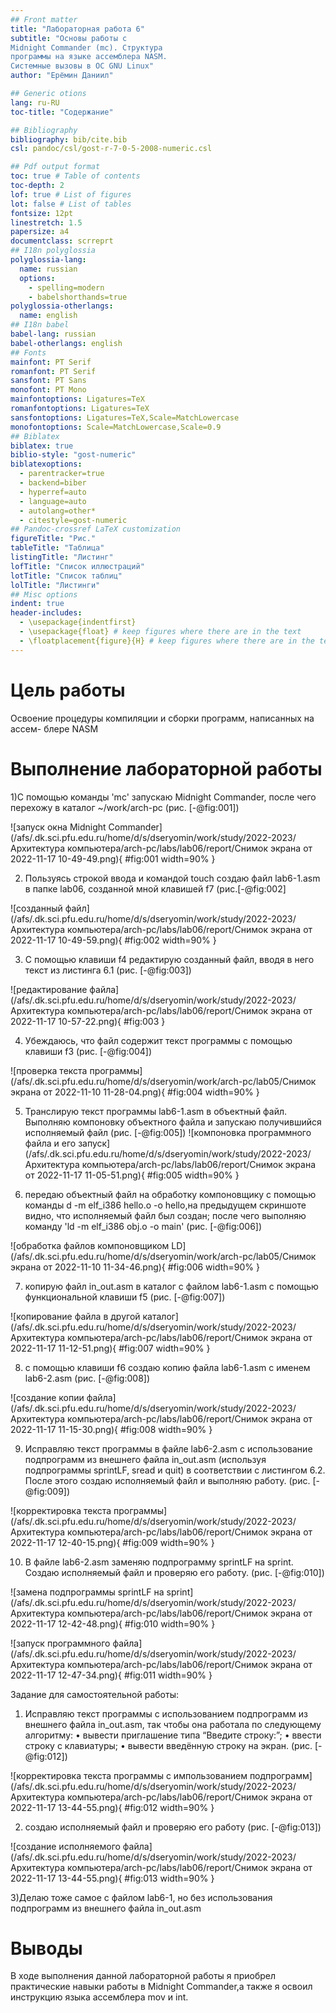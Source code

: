 ```yaml
---
## Front matter
title: "Лабораторная работа 6"
subtitle: "Основы работы с
Midnight Commander (mc). Структура
программы на языке ассемблера NASM.
Системные вызовы в ОС GNU Linux"
author: "Ерёмин Даниил"

## Generic otions
lang: ru-RU
toc-title: "Содержание"

## Bibliography
bibliography: bib/cite.bib
csl: pandoc/csl/gost-r-7-0-5-2008-numeric.csl

## Pdf output format
toc: true # Table of contents
toc-depth: 2
lof: true # List of figures
lot: false # List of tables
fontsize: 12pt
linestretch: 1.5
papersize: a4
documentclass: scrreprt
## I18n polyglossia
polyglossia-lang:
  name: russian
  options:
	- spelling=modern
	- babelshorthands=true
polyglossia-otherlangs:
  name: english
## I18n babel
babel-lang: russian
babel-otherlangs: english
## Fonts
mainfont: PT Serif
romanfont: PT Serif
sansfont: PT Sans
monofont: PT Mono
mainfontoptions: Ligatures=TeX
romanfontoptions: Ligatures=TeX
sansfontoptions: Ligatures=TeX,Scale=MatchLowercase
monofontoptions: Scale=MatchLowercase,Scale=0.9
## Biblatex
biblatex: true
biblio-style: "gost-numeric"
biblatexoptions:
  - parentracker=true
  - backend=biber
  - hyperref=auto
  - language=auto
  - autolang=other*
  - citestyle=gost-numeric
## Pandoc-crossref LaTeX customization
figureTitle: "Рис."
tableTitle: "Таблица"
listingTitle: "Листинг"
lofTitle: "Список иллюстраций"
lotTitle: "Список таблиц"
lolTitle: "Листинги"
## Misc options
indent: true
header-includes:
  - \usepackage{indentfirst}
  - \usepackage{float} # keep figures where there are in the text
  - \floatplacement{figure}{H} # keep figures where there are in the text
---
```


# Цель работы
Освоение процедуры компиляции и сборки программ, написанных на ассем-
блере NASM


# Выполнение лабораторной работы

1)С помощью команды 'mc' запускаю Midnight Commander, после чего перехожу в каталог ~/work/arch-pc (рис. [-@fig:001])

![запуск окна Midnight Commander](/afs/.dk.sci.pfu.edu.ru/home/d/s/dseryomin/work/study/2022-2023/Архитектура компьютера/arch-pc/labs/lab06/report/Снимок экрана от 2022-11-17 10-49-49.png){ #fig:001 width=90% }


2) Пользуясь строкой ввода и командой touch создаю файл lab6-1.asm в папке lab06, созданной мной клавишей f7  (рис.[-@fig:002]

![созданный файл](/afs/.dk.sci.pfu.edu.ru/home/d/s/dseryomin/work/study/2022-2023/Архитектура компьютера/arch-pc/labs/lab06/report/Снимок экрана от 2022-11-17 10-49-59.png){ #fig:002 width=90% }

3) С помощью клавиши f4 редактирую созданный файл, вводя в него текст из листинга 6.1 (рис. [-@fig:003])

![редактирование файла](/afs/.dk.sci.pfu.edu.ru/home/d/s/dseryomin/work/study/2022-2023/Архитектура компьютера/arch-pc/labs/lab06/report/Снимок экрана от 2022-11-17 10-57-22.png){ #fig:003 }

4) Убеждаюсь, что файл содержит текст программы с помощью клавиши f3  (рис. [-@fig:004])

![проверка текста программы](/afs/.dk.sci.pfu.edu.ru/home/d/s/dseryomin/work/arch-pc/lab05/Снимок экрана от 2022-11-10 11-28-04.png){ #fig:004 width=90% }

5) Транслирую текст программы lab6-1.asm в объектный файл. Выполняю компоновку объектного файла и запускаю получившийся исполняемый файл (рис. [-@fig:005])
![компоновка программного файла и его запуск](/afs/.dk.sci.pfu.edu.ru/home/d/s/dseryomin/work/study/2022-2023/Архитектура компьютера/arch-pc/labs/lab06/report/Снимок экрана от 2022-11-17 11-05-51.png){ #fig:005 width=90% }

6) передаю объектный файл на обработку компоновщику с помощью команды d -m elf_i386 hello.o -o hello,на предыдущем скриншоте видно, что исполняемый файл был создан; после чего выполняю команду 'ld -m elf_i386 obj.o -o main' (рис. [-@fig:006]) 
 
![обработка файлов компоновщиком LD](/afs/.dk.sci.pfu.edu.ru/home/d/s/dseryomin/work/arch-pc/lab05/Снимок экрана от 2022-11-10 11-34-46.png){ #fig:006 width=90% }

7) копирую файл in_out.asm в каталог с файлом lab6-1.asm с помощью функциональной клавиши f5 (рис. [-@fig:007])

![копирование файла в другой каталог](/afs/.dk.sci.pfu.edu.ru/home/d/s/dseryomin/work/study/2022-2023/Архитектура компьютера/arch-pc/labs/lab06/report/Снимок экрана от 2022-11-17 11-12-51.png){ #fig:007 width=90% }

8) с помощью клавиши f6 создаю копию файла lab6-1.asm с именем lab6-2.asm (рис. [-@fig:008])

![создание копии файла](/afs/.dk.sci.pfu.edu.ru/home/d/s/dseryomin/work/study/2022-2023/Архитектура компьютера/arch-pc/labs/lab06/report/Снимок экрана от 2022-11-17 11-15-30.png){ #fig:008 width=90% }

9) Исправляю текст программы в файле lab6-2.asm с использование подпрограмм из внешнего файла in_out.asm (используя подпрограммы sprintLF, sread и quit) в соответствии с листингом 6.2. После этого создаю исполняемый файл и выполняю работу. (рис. [-@fig:009])

![корректировка текста программы](/afs/.dk.sci.pfu.edu.ru/home/d/s/dseryomin/work/study/2022-2023/Архитектура компьютера/arch-pc/labs/lab06/report/Снимок экрана от 2022-11-17 12-40-15.png){ #fig:009 width=90% }

10) В файле lab6-2.asm заменяю подпрограмму sprintLF на sprint. Создаю исполняемый файл и проверяю его работу. (рис. [-@fig:010])

![замена подпрограммы sprintLF на sprint](/afs/.dk.sci.pfu.edu.ru/home/d/s/dseryomin/work/study/2022-2023/Архитектура компьютера/arch-pc/labs/lab06/report/Снимок экрана от 2022-11-17 12-42-48.png){ #fig:010 width=90% }

![запуск программного файла](/afs/.dk.sci.pfu.edu.ru/home/d/s/dseryomin/work/study/2022-2023/Архитектура компьютера/arch-pc/labs/lab06/report/Снимок экрана от 2022-11-17 12-47-34.png){ #fig:011 width=90% }

Задание для самостоятельной работы:

1) Исправляю текст программы с использованием подпрограмм из внешнего файла in_out.asm, так чтобы она работала по следующему алгоритму:
• вывести приглашение типа “Введите строку:”;
• ввести строку с клавиатуры;
• вывести введённую строку на экран. 
 (рис. [-@fig:012])
 
![корректировка текста программы с импользованием подпрограмм](/afs/.dk.sci.pfu.edu.ru/home/d/s/dseryomin/work/study/2022-2023/Архитектура компьютера/arch-pc/labs/lab06/report/Снимок экрана от 2022-11-17 13-44-55.png){ #fig:012 width=90% }

2) создаю исполняемый файл и проверяю его работу (рис. [-@fig:013])

![создание исполняемого файла](/afs/.dk.sci.pfu.edu.ru/home/d/s/dseryomin/work/study/2022-2023/Архитектура компьютера/arch-pc/labs/lab06/report/Снимок экрана от 2022-11-17 13-44-55.png){ #fig:013 width=90% }

3)Делаю тоже самое с файлом lab6-1, но без использования подпрограмм из внешнего файла in_out.asm


# Выводы

В ходе выполнения данной лабораторной работы я приобрел практические навыки работы в Midnight Commander,а также я освоил инструкцию языка ассемблера mov и int.
